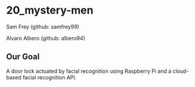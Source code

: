 # 20_mystery-men
Sam Frey (github: samfrey99)

Alvaro Albero (github: albero94)

## Our Goal
A door lock actuated by facial recognition using Raspberry Pi and a cloud-based facial recognition API.

